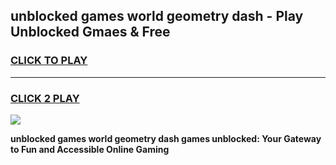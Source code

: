 
## unblocked games world geometry dash - Play Unblocked Gmaes & Free
<h3>
<a href="https://news.freeplayer.one?title=unblocked_games_world_geometry_dash&ref=23F">CLICK TO PLAY</a></h3>
<hr>

<h3>
<a href="https://news.freeplayer.one?title=unblocked_games_world_geometry_dash&ref=23F">CLICK 2 PLAY</a>
  
</h3>

<a href="https://news.freeplayer.one?title=unblocked_games_world_geometry_dash&ref=23F/"><img src="https://clearcache.store/games.png"></a>


**unblocked games world geometry dash games unblocked: Your Gateway to Fun and Accessible Online Gaming**

